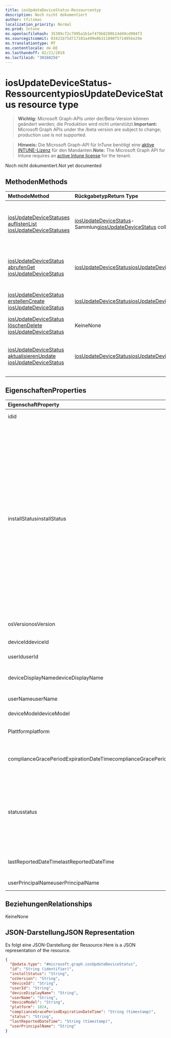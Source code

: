 ```yaml
---
title: iosUpdateDeviceStatus-Ressourcentyp
description: Noch nicht dokumentiert
author: tfitzmac
localization_priority: Normal
ms.prod: Intune
ms.openlocfilehash: 35389cf2c7995a1b1ef479b8289b14d49cd984f3
ms.sourcegitcommit: 03421b75d717101a499e0b311890f5714056e29e
ms.translationtype: MT
ms.contentlocale: de-DE
ms.lasthandoff: 02/21/2019
ms.locfileid: "30160256"
---
```

# <a name="iosupdatedevicestatus-resource-type"></a><span data-ttu-id="53822-103">iosUpdateDeviceStatus-Ressourcentyp</span><span class="sxs-lookup"><span data-stu-id="53822-103">iosUpdateDeviceStatus resource type</span></span>

> <span data-ttu-id="53822-104">**Wichtig:** Microsoft Graph-APIs unter der/Beta-Version können geändert werden; die Produktion wird nicht unterstützt.</span><span class="sxs-lookup"><span data-stu-id="53822-104">**Important:** Microsoft Graph APIs under the /beta version are subject to change; production use is not supported.</span></span>

> <span data-ttu-id="53822-105">**Hinweis:** Die Microsoft Graph-API für InTune benötigt eine [aktive INTUNE-Lizenz](https://go.microsoft.com/fwlink/?linkid=839381) für den Mandanten.</span><span class="sxs-lookup"><span data-stu-id="53822-105">**Note:** The Microsoft Graph API for Intune requires an [active Intune license](https://go.microsoft.com/fwlink/?linkid=839381) for the tenant.</span></span>

<span data-ttu-id="53822-106">Noch nicht dokumentiert.</span><span class="sxs-lookup"><span data-stu-id="53822-106">Not yet documented</span></span>

## <a name="methods"></a><span data-ttu-id="53822-107">Methoden</span><span class="sxs-lookup"><span data-stu-id="53822-107">Methods</span></span>
|<span data-ttu-id="53822-108">Methode</span><span class="sxs-lookup"><span data-stu-id="53822-108">Method</span></span>|<span data-ttu-id="53822-109">Rückgabetyp</span><span class="sxs-lookup"><span data-stu-id="53822-109">Return Type</span></span>|<span data-ttu-id="53822-110">Beschreibung</span><span class="sxs-lookup"><span data-stu-id="53822-110">Description</span></span>|
|:---|:---|:---|
|[<span data-ttu-id="53822-111">iosUpdateDeviceStatuses auflisten</span><span class="sxs-lookup"><span data-stu-id="53822-111">List iosUpdateDeviceStatuses</span></span>](../api/intune-deviceconfig-iosupdatedevicestatus-list.md)|<span data-ttu-id="53822-112">[iosUpdateDeviceStatus](../resources/intune-deviceconfig-iosupdatedevicestatus.md)-Sammlung</span><span class="sxs-lookup"><span data-stu-id="53822-112">[iosUpdateDeviceStatus](../resources/intune-deviceconfig-iosupdatedevicestatus.md) collection</span></span>|<span data-ttu-id="53822-113">Auflisten von Eigenschaften und Beziehungen der [iosUpdateDeviceStatus](../resources/intune-deviceconfig-iosupdatedevicestatus.md)-Objekte.</span><span class="sxs-lookup"><span data-stu-id="53822-113">List properties and relationships of the [iosUpdateDeviceStatus](../resources/intune-deviceconfig-iosupdatedevicestatus.md) objects.</span></span>|
|[<span data-ttu-id="53822-114">iosUpdateDeviceStatus abrufen</span><span class="sxs-lookup"><span data-stu-id="53822-114">Get iosUpdateDeviceStatus</span></span>](../api/intune-deviceconfig-iosupdatedevicestatus-get.md)|[<span data-ttu-id="53822-115">iosUpdateDeviceStatus</span><span class="sxs-lookup"><span data-stu-id="53822-115">iosUpdateDeviceStatus</span></span>](../resources/intune-deviceconfig-iosupdatedevicestatus.md)|<span data-ttu-id="53822-116">Lesen von Eigenschaften und Beziehungen des [iosUpdateDeviceStatus](../resources/intune-deviceconfig-iosupdatedevicestatus.md)-Objekts.</span><span class="sxs-lookup"><span data-stu-id="53822-116">Read properties and relationships of the [iosUpdateDeviceStatus](../resources/intune-deviceconfig-iosupdatedevicestatus.md) object.</span></span>|
|[<span data-ttu-id="53822-117">iosUpdateDeviceStatus erstellen</span><span class="sxs-lookup"><span data-stu-id="53822-117">Create iosUpdateDeviceStatus</span></span>](../api/intune-deviceconfig-iosupdatedevicestatus-create.md)|[<span data-ttu-id="53822-118">iosUpdateDeviceStatus</span><span class="sxs-lookup"><span data-stu-id="53822-118">iosUpdateDeviceStatus</span></span>](../resources/intune-deviceconfig-iosupdatedevicestatus.md)|<span data-ttu-id="53822-119">Erstellen eines neuen [IosUpdateDeviceStatus](../resources/intune-deviceconfig-iosupdatedevicestatus.md)-Objekts.</span><span class="sxs-lookup"><span data-stu-id="53822-119">Create a new [iosUpdateDeviceStatus](../resources/intune-deviceconfig-iosupdatedevicestatus.md) object.</span></span>|
|[<span data-ttu-id="53822-120">iosUpdateDeviceStatus löschen</span><span class="sxs-lookup"><span data-stu-id="53822-120">Delete iosUpdateDeviceStatus</span></span>](../api/intune-deviceconfig-iosupdatedevicestatus-delete.md)|<span data-ttu-id="53822-121">Keine</span><span class="sxs-lookup"><span data-stu-id="53822-121">None</span></span>|<span data-ttu-id="53822-122">Löscht einen [iosUpdateDeviceStatus](../resources/intune-deviceconfig-iosupdatedevicestatus.md).</span><span class="sxs-lookup"><span data-stu-id="53822-122">Deletes a [iosUpdateDeviceStatus](../resources/intune-deviceconfig-iosupdatedevicestatus.md).</span></span>|
|[<span data-ttu-id="53822-123">iosUpdateDeviceStatus aktualisieren</span><span class="sxs-lookup"><span data-stu-id="53822-123">Update iosUpdateDeviceStatus</span></span>](../api/intune-deviceconfig-iosupdatedevicestatus-update.md)|[<span data-ttu-id="53822-124">iosUpdateDeviceStatus</span><span class="sxs-lookup"><span data-stu-id="53822-124">iosUpdateDeviceStatus</span></span>](../resources/intune-deviceconfig-iosupdatedevicestatus.md)|<span data-ttu-id="53822-125">Aktualisieren der Eigenschaften eines [iosUpdateDeviceStatus](../resources/intune-deviceconfig-iosupdatedevicestatus.md)-Objekts.</span><span class="sxs-lookup"><span data-stu-id="53822-125">Update the properties of a [iosUpdateDeviceStatus](../resources/intune-deviceconfig-iosupdatedevicestatus.md) object.</span></span>|

## <a name="properties"></a><span data-ttu-id="53822-126">Eigenschaften</span><span class="sxs-lookup"><span data-stu-id="53822-126">Properties</span></span>
|<span data-ttu-id="53822-127">Eigenschaft</span><span class="sxs-lookup"><span data-stu-id="53822-127">Property</span></span>|<span data-ttu-id="53822-128">Typ</span><span class="sxs-lookup"><span data-stu-id="53822-128">Type</span></span>|<span data-ttu-id="53822-129">Beschreibung</span><span class="sxs-lookup"><span data-stu-id="53822-129">Description</span></span>|
|:---|:---|:---|
|<span data-ttu-id="53822-130">id</span><span class="sxs-lookup"><span data-stu-id="53822-130">id</span></span>|<span data-ttu-id="53822-131">String</span><span class="sxs-lookup"><span data-stu-id="53822-131">String</span></span>|<span data-ttu-id="53822-132">Schlüssel der Entität</span><span class="sxs-lookup"><span data-stu-id="53822-132">Key of the entity.</span></span>|
|<span data-ttu-id="53822-133">installStatus</span><span class="sxs-lookup"><span data-stu-id="53822-133">installStatus</span></span>|[<span data-ttu-id="53822-134">iosUpdatesInstallStatus</span><span class="sxs-lookup"><span data-stu-id="53822-134">iosUpdatesInstallStatus</span></span>](../resources/intune-deviceconfig-iosupdatesinstallstatus.md)|<span data-ttu-id="53822-135">Installationsstatus des Richtlinienberichts.</span><span class="sxs-lookup"><span data-stu-id="53822-135">The installation status of the policy report.</span></span> <span data-ttu-id="53822-136">Mögliche Werte sind: `success`, `available`, `idle` `unknown` `downloading` `downloadFailed` `downloadRequiresComputer` `downloadInsufficientNetwork` `installing` `installInsufficientSpace` `installInsufficientPower` `installPhoneCallInProgress` `installFailed`,,,, `notSupportedOperation`,,,,,,,,,, `sharedDeviceUserLoggedInError` `downloadInsufficientSpace` `downloadInsufficientPower`</span><span class="sxs-lookup"><span data-stu-id="53822-136">Possible values are: `success`, `available`, `idle`, `unknown`, `downloading`, `downloadFailed`, `downloadRequiresComputer`, `downloadInsufficientSpace`, `downloadInsufficientPower`, `downloadInsufficientNetwork`, `installing`, `installInsufficientSpace`, `installInsufficientPower`, `installPhoneCallInProgress`, `installFailed`, `notSupportedOperation`, `sharedDeviceUserLoggedInError`.</span></span>|
|<span data-ttu-id="53822-137">osVersion</span><span class="sxs-lookup"><span data-stu-id="53822-137">osVersion</span></span>|<span data-ttu-id="53822-138">Zeichenfolge</span><span class="sxs-lookup"><span data-stu-id="53822-138">String</span></span>|<span data-ttu-id="53822-139">Gemeldete Geräteversion</span><span class="sxs-lookup"><span data-stu-id="53822-139">The device version that is being reported.</span></span>|
|<span data-ttu-id="53822-140">deviceId</span><span class="sxs-lookup"><span data-stu-id="53822-140">deviceId</span></span>|<span data-ttu-id="53822-141">Zeichenfolge</span><span class="sxs-lookup"><span data-stu-id="53822-141">String</span></span>|<span data-ttu-id="53822-142">Gemeldete Geräte-ID</span><span class="sxs-lookup"><span data-stu-id="53822-142">The device id that is being reported.</span></span>|
|<span data-ttu-id="53822-143">userId</span><span class="sxs-lookup"><span data-stu-id="53822-143">userId</span></span>|<span data-ttu-id="53822-144">String</span><span class="sxs-lookup"><span data-stu-id="53822-144">String</span></span>|<span data-ttu-id="53822-145">Gemeldete Benutzer-ID</span><span class="sxs-lookup"><span data-stu-id="53822-145">The User id that is being reported.</span></span>|
|<span data-ttu-id="53822-146">deviceDisplayName</span><span class="sxs-lookup"><span data-stu-id="53822-146">deviceDisplayName</span></span>|<span data-ttu-id="53822-147">Zeichenfolge</span><span class="sxs-lookup"><span data-stu-id="53822-147">String</span></span>|<span data-ttu-id="53822-148">Gerätename, der dem Objekt des Typs „DevicePolicyStatus“ zugeordnet ist</span><span class="sxs-lookup"><span data-stu-id="53822-148">Device name of the DevicePolicyStatus.</span></span>|
|<span data-ttu-id="53822-149">userName</span><span class="sxs-lookup"><span data-stu-id="53822-149">userName</span></span>|<span data-ttu-id="53822-150">Zeichenfolge</span><span class="sxs-lookup"><span data-stu-id="53822-150">String</span></span>|<span data-ttu-id="53822-151">Gemeldeter Benutzername</span><span class="sxs-lookup"><span data-stu-id="53822-151">The User Name that is being reported</span></span>|
|<span data-ttu-id="53822-152">deviceModel</span><span class="sxs-lookup"><span data-stu-id="53822-152">deviceModel</span></span>|<span data-ttu-id="53822-153">Zeichenfolge</span><span class="sxs-lookup"><span data-stu-id="53822-153">String</span></span>|<span data-ttu-id="53822-154">Gemeldetes Gerätemodell</span><span class="sxs-lookup"><span data-stu-id="53822-154">The device model that is being reported</span></span>|
|<span data-ttu-id="53822-155">Plattform</span><span class="sxs-lookup"><span data-stu-id="53822-155">platform</span></span>|<span data-ttu-id="53822-156">Int32</span><span class="sxs-lookup"><span data-stu-id="53822-156">Int32</span></span>|<span data-ttu-id="53822-157">Plattform des gemeldeten Geräts</span><span class="sxs-lookup"><span data-stu-id="53822-157">Platform of the device that is being reported</span></span>|
|<span data-ttu-id="53822-158">complianceGracePeriodExpirationDateTime</span><span class="sxs-lookup"><span data-stu-id="53822-158">complianceGracePeriodExpirationDateTime</span></span>|<span data-ttu-id="53822-159">DateTimeOffset</span><span class="sxs-lookup"><span data-stu-id="53822-159">DateTimeOffset</span></span>|<span data-ttu-id="53822-160">Datum und Uhrzeit des Ablaufs der Toleranzperiode für die Gerätekonformität</span><span class="sxs-lookup"><span data-stu-id="53822-160">The DateTime when device compliance grace period expires</span></span>|
|<span data-ttu-id="53822-161">status</span><span class="sxs-lookup"><span data-stu-id="53822-161">status</span></span>|[<span data-ttu-id="53822-162">Wurde</span><span class="sxs-lookup"><span data-stu-id="53822-162">complianceStatus</span></span>](../resources/intune-shared-compliancestatus.md)|<span data-ttu-id="53822-163">Konformitätsstatus des Richtlinienberichts.</span><span class="sxs-lookup"><span data-stu-id="53822-163">Compliance status of the policy report.</span></span> <span data-ttu-id="53822-164">Mögliche Werte sind: `unknown`, `notApplicable`, `compliant`, `remediated`, `nonCompliant`, `error`, `conflict` und `notAssigned`.</span><span class="sxs-lookup"><span data-stu-id="53822-164">Possible values are: `unknown`, `notApplicable`, `compliant`, `remediated`, `nonCompliant`, `error`, `conflict`, `notAssigned`.</span></span>|
|<span data-ttu-id="53822-165">lastReportedDateTime</span><span class="sxs-lookup"><span data-stu-id="53822-165">lastReportedDateTime</span></span>|<span data-ttu-id="53822-166">DateTimeOffset</span><span class="sxs-lookup"><span data-stu-id="53822-166">DateTimeOffset</span></span>|<span data-ttu-id="53822-167">Datum und Uhrzeit der letzten Änderung des Richtlinienberichts</span><span class="sxs-lookup"><span data-stu-id="53822-167">Last modified date time of the policy report.</span></span>|
|<span data-ttu-id="53822-168">userPrincipalName</span><span class="sxs-lookup"><span data-stu-id="53822-168">userPrincipalName</span></span>|<span data-ttu-id="53822-169">String</span><span class="sxs-lookup"><span data-stu-id="53822-169">String</span></span>|<span data-ttu-id="53822-170">Benutzer-Prinzipalname</span><span class="sxs-lookup"><span data-stu-id="53822-170">UserPrincipalName.</span></span>|

## <a name="relationships"></a><span data-ttu-id="53822-171">Beziehungen</span><span class="sxs-lookup"><span data-stu-id="53822-171">Relationships</span></span>
<span data-ttu-id="53822-172">Keine</span><span class="sxs-lookup"><span data-stu-id="53822-172">None</span></span>

## <a name="json-representation"></a><span data-ttu-id="53822-173">JSON-Darstellung</span><span class="sxs-lookup"><span data-stu-id="53822-173">JSON Representation</span></span>
<span data-ttu-id="53822-174">Es folgt eine JSON-Darstellung der Ressource.</span><span class="sxs-lookup"><span data-stu-id="53822-174">Here is a JSON representation of the resource.</span></span>
<!-- {
  "blockType": "resource",
  "keyProperty": "id",
  "@odata.type": "microsoft.graph.iosUpdateDeviceStatus"
}
-->
``` json
{
  "@odata.type": "#microsoft.graph.iosUpdateDeviceStatus",
  "id": "String (identifier)",
  "installStatus": "String",
  "osVersion": "String",
  "deviceId": "String",
  "userId": "String",
  "deviceDisplayName": "String",
  "userName": "String",
  "deviceModel": "String",
  "platform": 1024,
  "complianceGracePeriodExpirationDateTime": "String (timestamp)",
  "status": "String",
  "lastReportedDateTime": "String (timestamp)",
  "userPrincipalName": "String"
}
```




